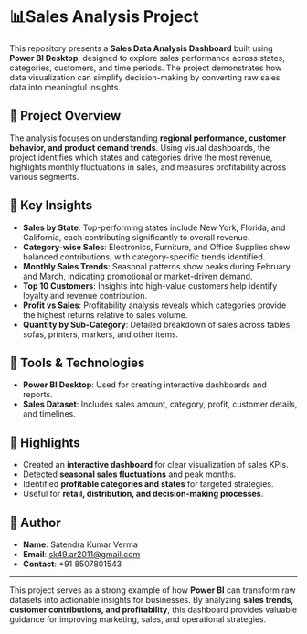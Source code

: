 # 📊Sales Analysis Project

This repository presents a **Sales Data Analysis Dashboard** built using **Power BI Desktop**, designed to explore sales performance across states, categories, customers, and time periods. The project demonstrates how data visualization can simplify decision-making by converting raw sales data into meaningful insights.

## 🔹 Project Overview
The analysis focuses on understanding **regional performance, customer behavior, and product demand trends**. Using visual dashboards, the project identifies which states and categories drive the most revenue, highlights monthly fluctuations in sales, and measures profitability across various segments.

## 🔹 Key Insights
- **Sales by State**: Top-performing states include New York, Florida, and California, each contributing significantly to overall revenue.  
- **Category-wise Sales**: Electronics, Furniture, and Office Supplies show balanced contributions, with category-specific trends identified.  
- **Monthly Sales Trends**: Seasonal patterns show peaks during February and March, indicating promotional or market-driven demand.  
- **Top 10 Customers**: Insights into high-value customers help identify loyalty and revenue contribution.  
- **Profit vs Sales**: Profitability analysis reveals which categories provide the highest returns relative to sales volume.  
- **Quantity by Sub-Category**: Detailed breakdown of sales across tables, sofas, printers, markers, and other items.  

## 🔹 Tools & Technologies
- **Power BI Desktop**: Used for creating interactive dashboards and reports.  
- **Sales Dataset**: Includes sales amount, category, profit, customer details, and timelines.  

## 🔹 Highlights
- Created an **interactive dashboard** for clear visualization of sales KPIs.  
- Detected **seasonal sales fluctuations** and peak months.  
- Identified **profitable categories and states** for targeted strategies.  
- Useful for **retail, distribution, and decision-making processes**.  

## 🔹 Author
- **Name**: Satendra Kumar Verma  
- **Email**: sk49.ar2011@gmail.com  
- **Contact**: +91 8507801543  

---



This project serves as a strong example of how **Power BI** can transform raw datasets into actionable insights for businesses. By analyzing **sales trends, customer contributions, and profitability**, this dashboard provides valuable guidance for improving marketing, sales, and operational strategies.
